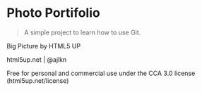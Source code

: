 # Photo Portifolio

> A simple project to learn how to use Git.

Big Picture by HTML5 UP

html5up.net | @ajlkn

Free for personal and commercial use under the CCA 3.0 license (html5up.net/license)
